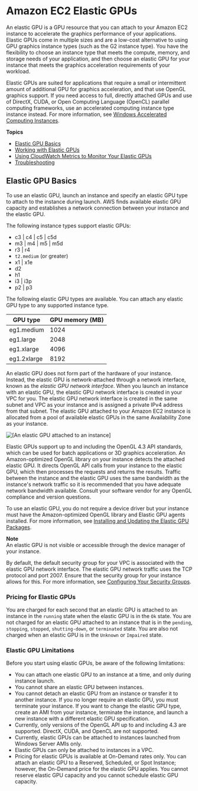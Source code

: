 # Amazon EC2 Elastic GPUs<a name="elastic-gpus"></a>

An elastic GPU is a GPU resource that you can attach to your Amazon EC2 instance to accelerate the graphics performance of your applications\. Elastic GPUs come in multiple sizes and are a low\-cost alternative to using GPU graphics instance types \(such as the G2 instance type\)\. You have the flexibility to choose an instance type that meets the compute, memory, and storage needs of your application, and then choose an elastic GPU for your instance that meets the graphics acceleration requirements of your workload\.

Elastic GPUs are suited for applications that require a small or intermittent amount of additional GPU for graphics acceleration, and that use OpenGL graphics support\. If you need access to full, directly attached GPUs and use of DirectX, CUDA, or Open Computing Language \(OpenCL\) parallel computing frameworks, use an accelerated computing instance type instance instead\. For more information, see [Windows Accelerated Computing Instances](accelerated-computing-instances.md)\.

**Topics**
+ [Elastic GPU Basics](#elastic-gpus-basics)
+ [Working with Elastic GPUs](working-with-elastic-gpus.md)
+ [Using CloudWatch Metrics to Monitor Your Elastic GPUs](elastic-gpus-cloudwatch.md)
+ [Troubleshooting](elastic-gpus-troubleshooting.md)

## Elastic GPU Basics<a name="elastic-gpus-basics"></a>

To use an elastic GPU, launch an instance and specify an elastic GPU type to attach to the instance during launch\. AWS finds available elastic GPU capacity and establishes a network connection between your instance and the elastic GPU\.

The following instance types support elastic GPUs:
+ c3 \| c4 \| c5 \| c5d
+ m3 \| m4 \| m5 \| m5d
+ r3 \| r4
+ `t2.medium` \(or greater\)
+ x1 \| x1e
+ d2
+ h1
+ i3 \| i3p
+ p2 \| p3

The following elastic GPU types are available\. You can attach any elastic GPU type to any supported instance type\. 


| GPU type | GPU memory \(MB\) | 
| --- | --- | 
| eg1\.medium | 1024 | 
| eg1\.large | 2048 | 
| eg1\.xlarge | 4096 | 
| eg1\.2xlarge | 8192 | 

An elastic GPU does not form part of the hardware of your instance\. Instead, the elastic GPU is network\-attached through a network interface, known as the *elastic GPU network interface*\. When you launch an instance with an elastic GPU, the elastic GPU network interface is created in your VPC for you\. The elastic GPU network interface is created in the same subnet and VPC as your instance and is assigned a private IPv4 address from that subnet\. The elastic GPU attached to your Amazon EC2 instance is allocated from a pool of available elastic GPUs in the same Availability Zone as your instance\.

![\[An elastic GPU attached to an instance\]](http://docs.aws.amazon.com/AWSEC2/latest/WindowsGuide/images/elastic-gpu-diagram.png)

Elastic GPUs support up to and including the OpenGL 4\.3 API standards, which can be used for batch applications or 3D graphics acceleration\. An Amazon\-optimized OpenGL library on your instance detects the attached elastic GPU\. It directs OpenGL API calls from your instance to the elastic GPU, which then processes the requests and returns the results\. Traffic between the instance and the elastic GPU uses the same bandwidth as the instance's network traffic so it is recommended that you have adequate network bandwidth available\. Consult your software vendor for any OpenGL compliance and version questions\.

To use an elastic GPU, you do not require a device driver but your instance must have the Amazon\-optimized OpenGL library and Elastic GPU agents installed\. For more information, see [Installing and Updating the Elastic GPU Packages](working-with-elastic-gpus.md#elastic-gpus-install-libraries)\.

**Note**  
An elastic GPU is not visible or accessible through the device manager of your instance\.

By default, the default security group for your VPC is associated with the elastic GPU network interface\. The elastic GPU network traffic uses the TCP protocol and port 2007\. Ensure that the security group for your instance allows for this\. For more information, see [Configuring Your Security Groups](working-with-elastic-gpus.md#elastic-gpus-security)\.

### Pricing for Elastic GPUs<a name="elastic-gpus-pricing"></a>

You are charged for each second that an elastic GPU is attached to an instance in the `running` state when the elastic GPU is in the `Ok` state\. You are not charged for an elastic GPU attached to an instance that is in the `pending`, `stopping`, `stopped`, `shutting-down`, or `terminated` state\. You are also not charged when an elastic GPU is in the `Unknown` or `Impaired` state\.

### Elastic GPU Limitations<a name="elastic-gpus-limitations"></a>

Before you start using elastic GPUs, be aware of the following limitations:
+ You can attach one elastic GPU to an instance at a time, and only during instance launch\.
+ You cannot share an elastic GPU between instances\.
+ You cannot detach an elastic GPU from an instance or transfer it to another instance\. If you no longer require an elastic GPU, you must terminate your instance\. If you want to change the elastic GPU type, create an AMI from your instance, terminate the instance, and launch a new instance with a different elastic GPU specification\.
+ Currently, only versions of the OpenGL API up to and including 4\.3 are supported\. DirectX, CUDA, and OpenCL are not supported\.
+ Currently, elastic GPUs can be attached to instances launched from Windows Server AMIs only\.
+ Elastic GPUs can only be attached to instances in a VPC\.
+ Pricing for elastic GPUs is available at On\-Demand rates only\. You can attach an elastic GPU to a Reserved, Scheduled, or Spot Instance; however, the On\-Demand price for the elastic GPU applies\. You cannot reserve elastic GPU capacity and you cannot schedule elastic GPU capacity\.
